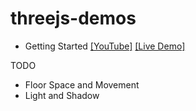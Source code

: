 # threejs-demos

- Getting Started [[YouTube]](https://www.youtube.com/watch?v=axGQAMqsxdw) [[Live Demo]](http://insecure.gq/webgl/gettingstarted/)

TODO

 - Floor Space and Movement
 - Light and Shadow
